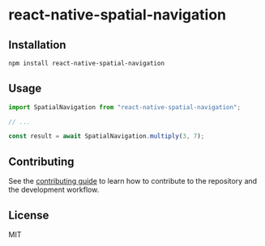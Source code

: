 # react-native-spatial-navigation

 

## Installation

```sh
npm install react-native-spatial-navigation
```

## Usage

```js
import SpatialNavigation from "react-native-spatial-navigation";

// ...

const result = await SpatialNavigation.multiply(3, 7);
```

## Contributing

See the [contributing guide](CONTRIBUTING.md) to learn how to contribute to the repository and the development workflow.

## License

MIT
